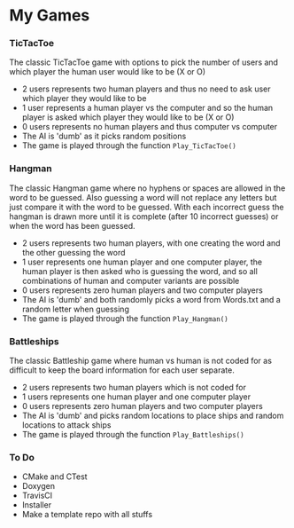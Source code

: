 # My Games

### TicTacToe
The classic TicTacToe game with options to pick the number of users and which player the human user would like to be (X or O)
-   2 users represents two human players and thus no need to ask user which player they would like to be
-   1 user represents a human player vs the computer and so the human player is asked which player they would like to be (X or O)
-   0 users represents no human players and thus computer vs computer
-   The AI is 'dumb' as it picks random positions
-   The game is played through the function `Play_TicTacToe()`



### Hangman
The classic Hangman game where no hyphens or spaces are allowed in the word to be guessed. Also guessing a word will not replace any letters but just compare it with the word to be guessed. With each incorrect guess the hangman is drawn more until it is complete (after 10 incorrect guesses) or when the word has been guessed.
-   2 users represents two human players, with one creating the word and the other guessing the word
-   1 user represents one human player and one computer player, the human player is then asked who is guessing the word, and so all combinations of human and computer variants are possible
-   0 users represents zero human players and two computer players
-   The AI is 'dumb' and both randomly picks a word from Words.txt and a random letter when guessing
-   The game is played through the function `Play_Hangman()`



### Battleships
The classic Battleship game where human vs human is not coded for as difficult to keep the board information for each user separate.
-   2 users represents two human players which is not coded for
-   1 users represents one human player and one computer player
-   0 users represents zero human players and two computer players
-   The AI is 'dumb' and picks random locations to place ships and random locations to attack ships
-   The game is played through the function `Play_Battleships()` 

### To Do
-   CMake and CTest
-   Doxygen
-   TravisCI
-   Installer
-   Make a template repo with all stuffs
